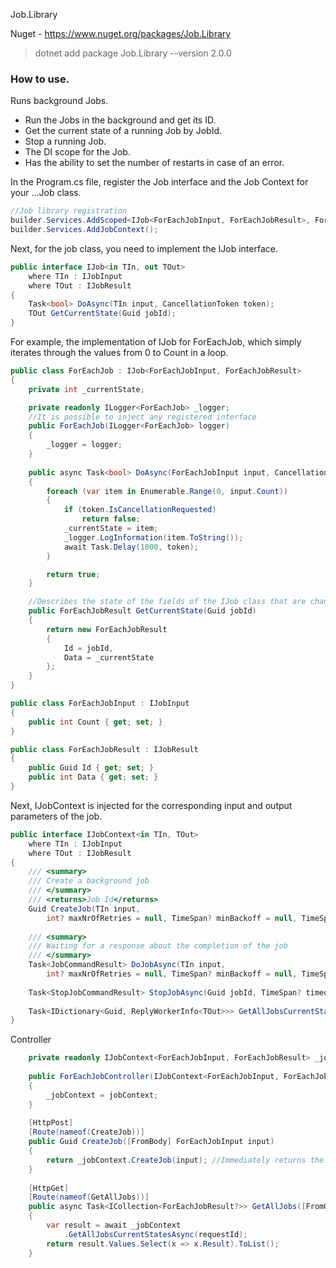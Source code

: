 Job.Library

Nuget - https://www.nuget.org/packages/Job.Library
> dotnet add package Job.Library --version 2.0.0




### How to use.

Runs background Jobs.

- Run the Jobs in the background and get its ID.
- Get the current state of a running Job by JobId.
- Stop a running Job.
- The DI scope for the Job.
- Has the ability to set the number of restarts in case of an error.

In the Program.cs file, register the Job interface and the Job Context for your ...Job class.

```csharp
//Job library registration
builder.Services.AddScoped<IJob<ForEachJobInput, ForEachJobResult>, ForEachJob>();
builder.Services.AddJobContext();
```

Next, for the job class, you need to implement the IJob interface.

```csharp
public interface IJob<in TIn, out TOut>
    where TIn : IJobInput
    where TOut : IJobResult 
{
    Task<bool> DoAsync(TIn input, CancellationToken token);
    TOut GetCurrentState(Guid jobId);
}
```

For example, the implementation of IJob for ForEachJob, which simply iterates through the values from 0 to Count in a loop.

```csharp
public class ForEachJob : IJob<ForEachJobInput, ForEachJobResult>
{
    private int _currentState;

    private readonly ILogger<ForEachJob> _logger;
    //It is possible to inject any registered interface
    public ForEachJob(ILogger<ForEachJob> logger)
    {
        _logger = logger;
    }
    
    public async Task<bool> DoAsync(ForEachJobInput input, CancellationToken token)
    {
        foreach (var item in Enumerable.Range(0, input.Count))
        {
            if (token.IsCancellationRequested)
                return false;
            _currentState = item;
            _logger.LogInformation(item.ToString());
            await Task.Delay(1000, token);
        }

        return true;
    }

    //Describes the state of the fields of the IJob class that are changed by the DoAsync method.
    public ForEachJobResult GetCurrentState(Guid jobId)
    {
        return new ForEachJobResult
        {
            Id = jobId,
            Data = _currentState
        };
    }
}

public class ForEachJobInput : IJobInput
{
    public int Count { get; set; }
}

public class ForEachJobResult : IJobResult
{
    public Guid Id { get; set; }
    public int Data { get; set; }
}
```

Next, IJobContext is injected for the corresponding input and output parameters of the job.

```csharp
public interface IJobContext<in TIn, TOut>
    where TIn : IJobInput
    where TOut : IJobResult
{
    /// <summary>
    /// Create a background job
    /// </summary>
    /// <returns>Job Id</returns>
    Guid CreateJob(TIn input, 
        int? maxNrOfRetries = null, TimeSpan? minBackoff = null, TimeSpan? maxBackoff = null,  Guid? jobId = null, TimeSpan? timeout = null);
    
    /// <summary>
    /// Waiting for a response about the completion of the job
    /// </summary>
    Task<JobCommandResult> DoJobAsync(TIn input,
        int? maxNrOfRetries = null, TimeSpan? minBackoff = null, TimeSpan? maxBackoff = null,  Guid? jobId = null, TimeSpan? timeout = null);
    
    Task<StopJobCommandResult> StopJobAsync(Guid jobId, TimeSpan? timeout = null);
    
    Task<IDictionary<Guid, ReplyWorkerInfo<TOut>>> GetAllJobsCurrentStatesAsync(long requestId, TimeSpan? timeout = null);
}
```

Controller

```csharp
    private readonly IJobContext<ForEachJobInput, ForEachJobResult> _jobContext;
    
    public ForEachJobController(IJobContext<ForEachJobInput, ForEachJobResult> jobContext)
    {
        _jobContext = jobContext;
    }
    
    [HttpPost]
    [Route(nameof(CreateJob))]
    public Guid CreateJob([FromBody] ForEachJobInput input)
    {
        return _jobContext.CreateJob(input); //Immediately returns the ID of a background task
    }
    
    [HttpGet]
    [Route(nameof(GetAllJobs))]
    public async Task<ICollection<ForEachJobResult?>> GetAllJobs([FromQuery] int requestId)
    {
        var result = await _jobContext
            .GetAllJobsCurrentStatesAsync(requestId);
        return result.Values.Select(x => x.Result).ToList();
    }
````
